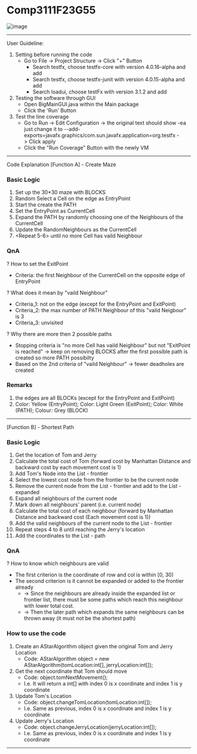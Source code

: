 # Comp3111F23G55

![image](https://github.com/timlaw0919/Comp3111F23G55/assets/144464604/e9ac81d5-6199-448c-ad82-53700afdddf9)

--------------------------------------------------------------------------------------------------------------------------------------------------------------------------
User Guideline:
1. Setting before running the code
   - Go to File -> Project Structure -> Click "+" Button
     - Search testfx, choose testfx-core with version 4.0.16-alpha and add
     - Search testfx, choose testfx-junit with version 4.0.15-alpha and add
     - Search loadui, choose testFx with version 3.1.2 and add
2. Testing the software through GUI
   - Open BigMainGUI.java within the Main package
   - Click the 'Run' Button
3. Test the line coverage
   - Go to Run -> Edit Configuration -> the original text should show -ea just change it to --add-exports=javafx.graphics/com.sun.javafx.application=org.testfx -> Click apply
   - Click the "Run Coverage" Button with the newly VM

-----------------------------------------------------------------------------------------------------------------------------------------------------------------------
Code Explanation
[Function A] - Create Maze
### Basic Logic
1. Set up the 30*30 maze with BLOCKS
2. Random Select a Cell on the edge as EntryPoint
3. Start the create the PATH
4. Set the EntryPoint as CurrentCell
5. Expand the PATH by randomly choosing one of the Neighbours of the CurrentCell
6. Update the RandomNeighbours as the CurrentCell
7. <Repeat 5-6> until no more Cell has vaild Neighbour

### QnA
? How to set the ExitPoint
- Criteria: the first Neighbour of the CurrentCell on the opposite edge of EntryPoint
  
? What does it mean by "vaild Neighbour"
- Criteria_1: not on the edge (except for the EntryPoint and ExitPoint)
- Criteria_2: the max number of PATH Neighbour of this "vaild Neigbour" is 3
- Criteria_3: unvisited
  
? Why there are more then 2 possible paths
- Stopping criteria is "no more Cell has vaild Neighbour" but not "ExitPoint is reached" -> keep on removing BLOCKS after the first possible path is created so more PATH possibilty
- Based on the 2nd criteria of "vaild Neighbour" -> fewer deadholes are created

### Remarks
1. the edges are all BLOCKs (except for the EntryPoint and ExitPoint)
2. Color: Yellow (EntryPoint); Color: Light Green (ExitPoint); Color: White (PATH); Colour: Grey (BLOCK)

-----------------------------------------------------------------------------------------------------------------------------------------------------------------------

[Function B] - Shortest Path
### Basic Logic
1. Get the location of Tom and Jerry
2. Calculate the total cost of Tom (forward cost by Manhattan Distance and backward cost by each movement cost is 1)
3. Add Tom's Node into the List - frontier
4. Select the lowest cost node from the frontier to be the current node
5. Remove the current node from the List - frontier and add to the List - expanded
6. Expand all neighbours of the current node
7. Mark down all neighbours' parent (i.e. current node)
8. Calculate the total cost of each neighbour (forward by Manhattan Distance and backward cost (Each movement cost is 1))
9. Add the valid neighbours of the current node to the List - frontier
10. Repeat steps 4 to 8 until reaching the Jerry's location
11. Add the coordinates to the List - path

### QnA
? How to know which neighbours are valid
- The first criterion is the coordinate of row and col is within [0, 30)
- The second criterion is it cannot be expanded or added to the frontier already
  - -> Since the neighbours are already inside the expanded list or frontier list, there must be some paths which reach this neighbour with lower total cost.
  - -> Then the later path which expands the same neighbours can be thrown away (it must not be the shortest path)

### How to use the code
1. Create an AStarAlgorithm object given the original Tom and Jerry Location
   - Code: AStarAlgorithm object = new AStarAlgorithm(tomLocation:int[], jerryLocation:int[]);
3. Get the next coordinate that Tom should move
   - Code: object.tomNextMovement();
   - I.e. It will return a int[] with index 0 is x coordinate and index 1 is y coordinate
5. Update Tom's Location
   - Code: object.changeTomLocation(tomLocation:int[]);
   - I.e. Same as previous, index 0 is x coordinate and index 1 is y coordinate
6. Update Jerry's Location
   - Code: object.changeJerryLocation(jerryLocation:int[]);
   - I.e. Same as previous, index 0 is x coordinate and index 1 is y coordinate

-----------------------------------------------------------------------------------------------------------------------------------------------------------------------

